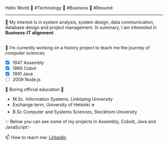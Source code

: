
  <!-- Hi there! Feel free to make this your own but don't use my data -->
<div align="">Hello World 👋 #Technology 🐠 #Business 🐳 #Resumé 
  <hr>
   🐬 My interest is in system analysis, system design, data communication, database design and project management.
  In summary, I am interested in <b>Business-IT alignment</b>.
  <br>
  <br>

</div>

🔭 I’m currently working on a history project to teach me the journey of computer sciences

- [x] 1947 Assembly <br>
- [x] 1960 Cobol <br>
- [x] 1991 Java <br>
- [ ] 2009 Node.js <br>

🌱 Boring official education 🤔
- M.Sc. Information Systems, Linköping University
- Exchange term, University of Helsinki ✈️
- B.Sc Computer and Systems Sciences, Stockhom University 

✨ Below you can see some of my projects in Assembly, Cobolt, Java and JavaScript✨

📫 How to reach me: [Linkedin](https://www.google.com)

<!--
**wingemo/wingemo** is a ✨ _special_ ✨ repository because its `README.md` (this file) appears on your GitHub profile.

Here are some ideas to get you started:

- 🔭 I’m currently working on ...
- 🌱 I’m currently learning ...
- 👯 I’m looking to collaborate on ...
- 🤔 I’m looking for help with ...
- 💬 Ask me about ...
- 📫 How to reach me: ...
- 😄 Pronouns: ...
- ⚡ Fun fact: ...
-->

